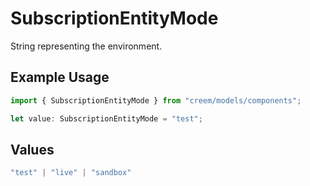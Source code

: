 # SubscriptionEntityMode

String representing the environment.

## Example Usage

```typescript
import { SubscriptionEntityMode } from "creem/models/components";

let value: SubscriptionEntityMode = "test";
```

## Values

```typescript
"test" | "live" | "sandbox"
```